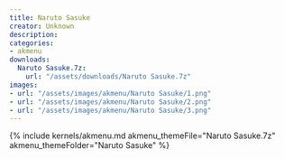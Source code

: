 ```yaml
---
title: Naruto Sasuke
creator: Unknown
description: 
categories:
- akmenu
downloads:
  Naruto Sasuke.7z:
    url: "/assets/downloads/Naruto Sasuke.7z"
images:
- url: "/assets/images/akmenu/Naruto Sasuke/1.png"
- url: "/assets/images/akmenu/Naruto Sasuke/2.png"
- url: "/assets/images/akmenu/Naruto Sasuke/3.png"
---
```


{% include kernels/akmenu.md akmenu_themeFile="Naruto Sasuke.7z" akmenu_themeFolder="Naruto Sasuke" %}
